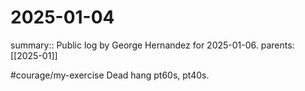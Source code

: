#  2025-01-04

summary:: Public log by George Hernandez for 2025-01-06.
parents: [[2025-01]]

#courage/my-exercise Dead hang pt60s, pt40s. 
